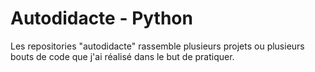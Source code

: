 # Autodidacte - Python
Les repositories "autodidacte" rassemble plusieurs projets ou plusieurs bouts de code que j'ai réalisé dans le but de pratiquer.
